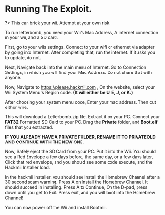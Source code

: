 # Running The Exploit.

?> This can brick your wii. Attempt at your own risk.

To run letterbomb, you need your Wii's Mac Address, A internet connection in your wii, and a SD card.

First, go to your wiis settings. Connect to your wifi or ethernet via adapter by going into Internet. After completing that, run the internet. If it asks you to update, do not.

Next, Navigate back into the main menu of Internet. Go to Connection Settings, in which you will find your Mac Address. Do not share that with anyone.

Now, Navigate to https://please.hackmii.com , On the website, select your Wii System Menu's Region code. **(It will either be U, E, J, or K.)** 

After choosing your system menu code, Enter your mac address. Then cut either wire.
 
This will download a Letterbomb.zip file. Extract it on your PC. Connect your **FAT32** Formatted SD Card to your PC. Drag the **Private** folder, and **Boot.elf** files that you extracted.

**IF YOU ALREADY HAVE A PRIVATE FOLDER, RENAME IT TO PRIVATEOLD AND CONTINUE WITH THE NEW ONE.**

Now, Safely eject the SD Card from your PC. Put it into the Wii. You should see a Red Envelope a few days before, the same day, or a few days later, Click that red envelope, and you should see some code execute, and the Hackmii Installer load.

In the hackmii installer, you should see Install the Homebrew Channel after a 30 second scam warning. Press A on Install the Homebrew Channel. It should succeed in installing. Press A to Continue, On the D-pad, press down until you get to Exit. Press exit, and you will boot into the Homebrew Channel!

You can now power off the Wii and install Bootmii.
